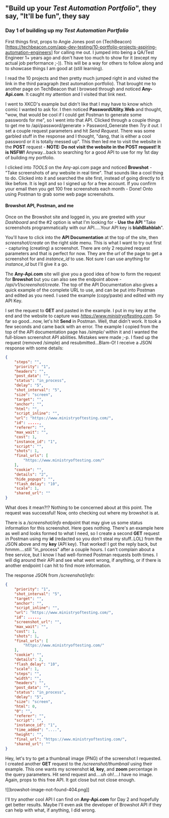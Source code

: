 ## "Build up your *Test Automation Portfolio*", they say, "It'll be fun", they say

### Day 1 of building up my *Test Automation Portfolio*
First things first, props to Angie Jones post on (TechBeacon)[https://techbeacon.com/app-dev-testing/10-portfolio-projects-aspiring-automation-engineers] for calling me out.  I jumped into being a QA/Test Engineer 1+ years ago and don't have too much to show for it (except my actual job performance ;-)).  This will be a way for others to follow along and to showcase things I am good at (still learning).

I read the 10 projects and then pretty much jumped right in and visited the link in the third paragraph (test automation portfolio).  That brought me to another page on TechBeacon that I browsed through and noticed **Any-Api.com**.  It caught my attention and I visited that link next.

I went to XKCD's example but didn't like that I may have to know which comic I wanted to ask for.  I then noticed **PasswordUtility.Web** and thought, "wow, that would be cool if I could get Postman to generate some passwords for me", so I went into that API.  Clicked through a couple things to get me to /api/password/generate > Password_Generate then *Try it out*.  I set a couple request parameters and hit *Send Request*.  There was some garbled stuff in the response and I thought, "dang, that is either a cool password or it is totally messed up".  This then led me to visit the website in the **POST** request - **NOTE:  Do not visit the website in the POST request!  It is NSFW!**  Anyway...back to searching for a good API to use for my 1st day of building my portfolio.

I clicked into *TOOLS* on the Any-api.com page and noticed **Browshot** - "Take screenshots of any website in real time".  That sounds like a cool thing to do.  Clicked into it and searched the site first, instead of going directly to it like before.  It is legit and so I signed up for a free account.  If you confirm your email then you get 100 free screenshots each month - Done!  Onto using Postman to grab some web page screenshots.

#### Browshot API, Postman, and me
Once on the Browshot site and logged in, you are greeted with your *Dashboard* and the #2 option is what I'm looking for - **Use the API** "Take screenshots programmatically with our API.....Your API key is **blahBlahblah**".

You'll have to click into the **API Documentation** at the top of the site, then *screenshot/create* on the right side menu.  This is what I want to try out first - capturing (creating) a screenshot.  There are only 2 required request parameters and that is perfect for now.  They are the *url* of the page to get a screenshot for and *instance_id* to use.  Not sure I can use anything for *instance_id* but I'll give it a go.

The **Any-Api.com** site will give you a good idea of how to form the request for **Browshot** but you can also see the endpoint above - */api/v1/screenshot/create*.  The top of the API Documentation also gives a quick example of the complete URL to use, and can be put into Postman and edited as you need.  I used the example (copy/paste) and edited with my API Key.

I set the request to **GET** and pasted in the example.  I put in my key at the end and the website to capture was *https://www.ministryoftesting.com*.  So far so good...now, let's hit **Send** in Postman.  Well, that didn't work.  It took a few seconds and came back with an error.  The example I copied from the top of the API documentation page has */simple/* within it and I wanted the full-blown screenshot API abilities.  Mistakes were made ;-p.  I fixed up the request (removed /simple) and resubmitted...Blam-O!  I receive a JSON response with some details:

``` JSON
{
    "steps": "",
    "priority": "1",
    "headers": "",
    "post_data": "",
    "status": "in_process",
    "delay": "5",
    "shot_interval": "5",
    "size": "screen",
    "target": "",
    "anchor": "",
    "html": "",
    "script_inline": "",
    "url": "https://www.ministryoftesting.com/",
    "id": .....,
    "referer": "",
    "max_wait": "",
    "cost": 1,
    "instance_id": "1",
    "script": "",
    "shots": 1,
    "final_urls": [
        "https://www.ministryoftesting.com/"
    ],
    "cookie": "",
    "details": "2",
    "hide_popups": "",
    "flash_delay": "10",
    "scale": 1,
    "shared_url": ""
}
```
What does it mean?!?  Nothing to be concerned about at this point.  The request was successful!  Now, onto checking out where my browshot is at.

There is a */screenshot/info* endpoint that may give us some status information for this screenshot.  Here goes nothing.  There's an example here as well and looks formed to what I need, so I create a second **GET** request in Postman using my **id** (redacted so you don't steal my stuff..LOL) from the JSON above and my **key** (API key).  That worked!  I got the reply back, but hmmm....still "in_process" after a couple hours.  I can't complain about a free service, but I know I had well-formed Postman requests both times.  I will dig around their API and see what went wrong, if anything, or if there is another endpoint I can hit to find more information.

The response JSON from */screenshot/info*:
``` JSON
{
    "priority": "1",
    "shot_interval": "5",
    "target": "",
    "anchor": "",
    "script_inline": "",
    "url": "https://www.ministryoftesting.com/",
    "id": .....,
    "screenshot_url": "",
    "max_wait": "",
    "cost": 1,
    "shots": 1,
    "final_urls": [
        "https://www.ministryoftesting.com/"
    ],
    "cookie": "",
    "details": 2,
    "flash_delay": "10",
    "scale": 1,
    "steps": "",
    "width": "",
    "headers": "",
    "post_data": "",
    "status": "in_process",
    "delay": "5",
    "size": "screen",
    "html": 0,
    "0": "",
    "referer": "",
    "script": "",
    "instance_id": "1",
    "time_added": "....",
    "height": "",
    "final_url": "https://www.ministryoftesting.com/",
    "shared_url": ""
}
```

Hey, let's try to get a thumbnail image (PNG) of the screenshot I requested.  I created another **GET** request to the */screenshot/thumbnail* using their example.  This one wants my screenshot **id**, **key**, and **zoom** percentage in the query parameters.  Hit send request and....uh oh!....I have no image.  Again, props to this free API.  It got close but not close enough.

![[browshot-image-not-found-404.png]]

I'll try another cool API I can find on **Any-Api.com** for Day 2 and hopefully get better results.  Maybe I'll even ask the developer of Browshot API if they can help with what, if anything, I did wrong.
